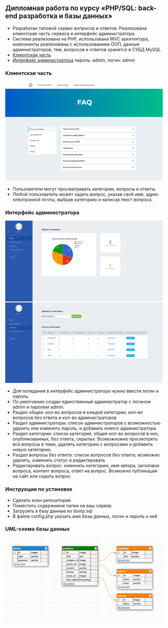 ## Дипломная работа по курсу «PHP/SQL: back-end разработка и базы данных»

+ Разработан типовой сервис вопросов и ответов. Pеализована клиентская часть сервиса и интерфейс администратора.
+ Система реализована на PHP, использована MVC архитектура, компоненты реализованы с использованием ООП, данные администраторов, тем, вопросов и ответов хранится в СУБД MySQL
+ [Клиентская часть](http://university.netology.ru/u/nfomina/php/index.php?c=front&a=categories&categoryId=all)
+ [Интерфейс администратора](http://university.netology.ru/u/nfomina/php/index.php) пароль: admin, логин: admin

### Клиентская часть
![Клиентская часть](./resources/clientInt.jpg)

+ Пользователи могут просматривать категории, вопросы и ответы.
+ Любой пользователь может задать вопрос, указав своё имя, адрес электронной почты, выбрав категорию и написав текст вопроса.

### Интерфейс администратора
![Интерфейс администратора 1](./resources/admin_1.jpg)
![Интерфейс администратора 2](./resources/admin_2.jpg)
+ Для попадания в интерфейс администратора нужно ввести логин и пароль.
+ По умолчанию создан единственный администратор с логином admin и паролем admin.
+ Раздел общее: кол-во вопросов в каждой категории, кол-во вопросов без ответа и кол-во администраторов
+ Раздел администраторы: список администраторов с возможностью удалить или изменить пароль, и добавить нового администратора
+ Раздел категории: список категорий, общее кол-во вопросов в них, опубликованных, без ответа, скрытых. Возможножно просмотреть все вопросы в теме, удалить категорию с вопросами и добавить новую категорию.
+ Раздел вопросы без ответа: список вопросов без ответа, возможно удалить, изменить статус и редактировать
+ Редактировать вопрос: изменить категорию, имя автора, заголовок вопроса, контент вопроса, ответ на вопрос. Возможно публикация на сайт или скрыть вопрос


### Инструкции по установке 
+ Сделать клон репозитория
+ Поместить содержимое папки на ваш сервер
+ Загрузить в базу данные из dump.sql
+ В файле config.php указать имя базы данных, логин и пароль к ней


### UML-схема базы данных
![UML-схема базы данных](./resources/uml.jpg)

